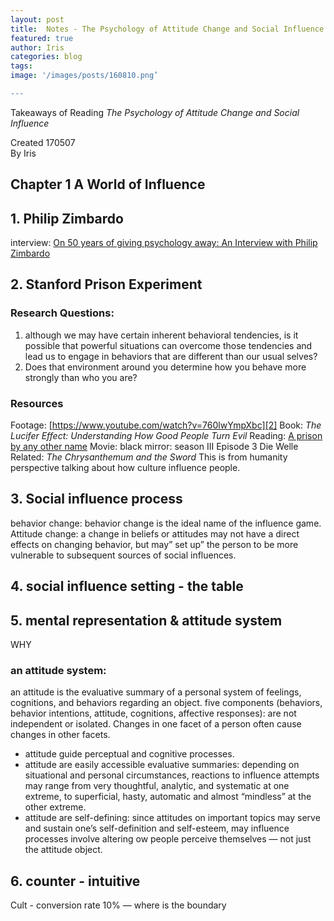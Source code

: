 ```yaml
---
layout: post
title:  Notes - The Psychology of Attitude Change and Social Influence
featured: true
author: Iris
categories: blog
tags:
image: '/images/posts/160810.png’

---
```


Takeaways of Reading *The Psychology of Attitude Change and Social Influence*

Created 170507  
By Iris

## Chapter 1 A World of Influence
## 1. Philip Zimbardo

interview: [On 50 years of giving psychology away: An Interview with Philip Zimbardo][1] 

## 2. Stanford Prison Experiment
### Research Questions:
1. although we may have certain inherent behavioral tendencies, is it possible that powerful situations can overcome those tendencies and lead us to engage in behaviors that are different than our usual selves?
2. Does that environment around you determine how you behave more strongly than who you are?
### Resources
Footage: [https://www.youtube.com/watch?v=760lwYmpXbc][2]
Book: *The Lucifer Effect: Understanding How Good People Turn Evil*
Reading: [A prison by any other name][3]
Movie: black mirror: season III Episode 3 
Die Welle
Related:
*The Chrysanthemum and the Sword* This is from humanity perspective talking about how culture influence people. 

## 3. Social influence process
behavior change: behavior change is the ideal name of the influence game. 
Attitude change: a change in beliefs or attitudes may not have a direct effects on changing behavior, but may” set up” the person to be more vulnerable to subsequent sources of social influences. 

## 4. social influence setting - the table


## 5. mental representation & attitude system
WHY
### an attitude system:
an attitude is the evaluative summary of a personal system of feelings, cognitions, and behaviors regarding an object. 
five components (behaviors, behavior intentions, attitude, cognitions, affective responses): are not independent or isolated. Changes in one facet of a person often cause changes in other facets. 
- attitude guide perceptual and cognitive processes.
- attitude are easily accessible evaluative summaries: depending on situational and personal circumstances, reactions to influence attempts may range from very thoughtful, analytic, and systematic at one extreme, to superficial, hasty, automatic and almost “mindless” at the other extreme. 
- attitude are self-defining: since attitudes on important topics may serve and sustain one’s self-definition and self-esteem, may influence processes involve altering ow people perceive themselves — not just the attitude object. 
## 6. counter - intuitive
Cult - conversion rate 10% — where is the boundary 


[1]:	http://www.georgeslavich.com/pubs/Slavich_ToP_2009.pdf
[2]:	https://www.youtube.com/watch?v=760lwYmpXbc
[3]:	http://www.jonescollegeprep.org/ourpages/auto/2011/3/15/39076920/40%20Studies%20-%20A%20Prison%20by%20Any%20Other%20Name.pdf